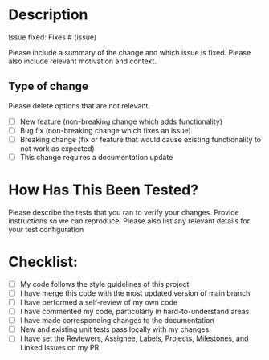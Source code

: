 # Description

Issue fixed: Fixes # (issue)

Please include a summary of the change and which issue is fixed. Please also include relevant motivation and context.

## Type of change

Please delete options that are not relevant.

- [ ] New feature (non-breaking change which adds functionality)
- [ ] Bug fix (non-breaking change which fixes an issue)
- [ ] Breaking change (fix or feature that would cause existing functionality to not work as expected)
- [ ] This change requires a documentation update

# How Has This Been Tested?

Please describe the tests that you ran to verify your changes. Provide instructions so we can reproduce. Please also list any relevant details for your test configuration

# Checklist:

- [ ] My code follows the style guidelines of this project
- [ ] I have merge this code with the most updated version of main branch
- [ ] I have performed a self-review of my own code
- [ ] I have commented my code, particularly in hard-to-understand areas
- [ ] I have made corresponding changes to the documentation
- [ ] New and existing unit tests pass locally with my changes
- [ ] I have set the Reviewers, Assignee, Labels, Projects, Milestones, and Linked Issues on my PR
